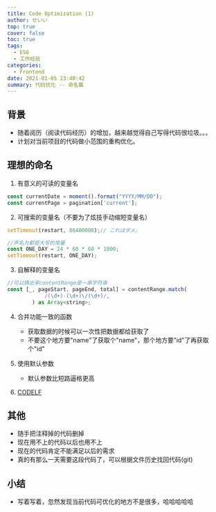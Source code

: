 ```yaml
---
title: Code Optimization (1)
author: せいい
top: true
cover: false
toc: true
tags:
  - ES6
  - 工作经验
categories:
  - Frontend
date: 2021-01-05 23:40:42
summary: 代码优化 -- 命名篇
---
```


## 背景
* 随着阅历（阅读代码经历）的增加，越来越觉得自己写得代码很垃圾。。。
* 计划对当前项目的代码做小范围的重构优化。

## 理想的命名
1. 有意义的可读的变量名
```javascript
const currentDate = moment().format("YYYY/MM/DD");
const currentPage = pagination['current'];
```
2. 可搜索的变量名（不要为了炫技手动缩短变量名）
```javascript
setTimeout(restart, 86400000);// これはダメ。

//声名为都是大写的常量
const ONE_DAY = 24 * 60 * 60 * 1000;
setTimeout(restart, ONE_DAY);
```
3. 自解释的变量名
```javascript
//可以猜出来contentRange是一串字符串
const [_, pageStart, pageEnd, total] = contentRange.match(
            /(\d+)-(\d+)\/(\d+)/,
        ) as Array<string>;
```

4. 合并功能一致的函数
    * 获取数据的时候可以一次性把数据都给获取了
    * 不要这个地方要"name"了获取个"name"，那个地方要"id"了再获取个"id"

5. 使用默认参数
    * 默认参数比短路逼格更高

6. [CODELF](https://github.com/unbug/codelf)

## 其他
* 随手把注释掉的代码删掉
* 现在用不上的代码以后也用不上
* 现在的代码肯定不能满足以后的需求
* 真的有那么一天需要这段代码了，可以根据文件历史找回代码(git)

## 小结
* 写着写着，忽然发现当前代码可优化的地方不是很多，哈哈哈哈哈
